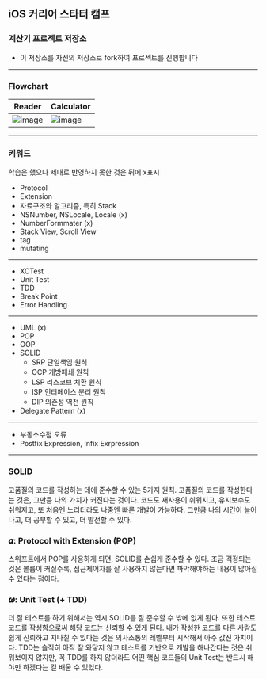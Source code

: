 ## iOS 커리어 스타터 캠프

### 계산기 프로젝트 저장소

- 이 저장소를 자신의 저장소로 fork하여 프로젝트를 진행합니다
---

### Flowchart

|Reader|Calculator|
|---|---|
|![image](./flowchart/reader.png)|![image](./flowchart/calculator.png)|


---

### 키워드
학습은 했으나 제대로 반영하지 못한 것은 뒤에 x표시

* Protocol
* Extension
* 자료구조와 알고리즘, 특히 Stack
* NSNumber, NSLocale, Locale (x)
* NumberFormmater (x)
* Stack View, Scroll View
* tag
* mutating
---
* XCTest
* Unit Test
* TDD
* Break Point
* Error Handling
---
* UML (x)
* POP
* OOP
* SOLID
    * SRP   단일책임 원칙
    * OCP   개방페쇄 원칙
    * LSP   리스코브 치환 원칙
    * ISP   인터페이스 분리 원칙
    * DIP   의존성 역전 원칙
* Delegate Pattern (x)
---
* 부동소수점 오류
* Postfix Expression, Infix Exrpression
---

### SOLID
고품질의 코드를 작성하는 데에 준수할 수 있는 5가지 원칙.
고품질의 코드를 작성한다는 것은, 그만큼 나의 가치가 커진다는 것이다.
코드도 재사용이 쉬워지고, 유지보수도 쉬워지고, 또 처음엔 느리더라도 나중엔 빠른 개발이 가능하다.
그만큼 나의 시간이 늘어나고, 더 공부할 수 있고, 더 발전할 수 있다.


### 𝜶: Protocol with Extension (POP)
스위프트에서 POP를 사용하게 되면, SOLID를 손쉽게 준수할 수 있다.
조금 걱정되는 것은 볼륨이 커질수록, 접근제어자를 잘 사용하지 않는다면 파악해야하는 내용이 많아질 수 있다는 점이다.


### 𝝎: Unit Test (+ TDD)
더 잘 테스트를 하기 위해서는 역시 SOLID를 잘 준수할 수 밖에 없게 된다.
또한 테스트코드를 작성함으로써 해당 코드는 신뢰할 수 있게 된다.
내가 작성한 코드를 다른 사람도 쉽게 신뢰하고 지나칠 수 있다는 것은 의사소통의 레벨부터 시작해서 아주 값진 가치이다.
TDD는 솔직히 아직 잘 와닿지 않고 테스트를 기반으로 개발을 해나간다는 것은 쉬워보이지 않지만,
꼭 TDD를 하지 않더라도 어떤 핵심 코드들의 Unit Test는 반드시 해야만 하겠다는 걸 배울 수 있었다.
